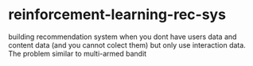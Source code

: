 # reinforcement-learning-rec-sys
building recommendation system when you dont have users data and content data (and you cannot colect them) but only use interaction data. The problem similar to multi-armed bandit
